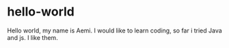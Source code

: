 # hello-world

  Hello world, my name is Aemi.
  I would like to learn coding, so far i tried Java and js. I like them.
  
